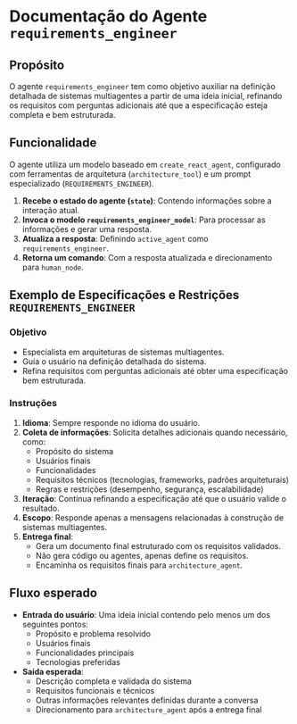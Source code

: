 # Documentação do Agente `requirements_engineer`

## Propósito
O agente `requirements_engineer` tem como objetivo auxiliar na definição detalhada de sistemas multiagentes a partir de uma ideia inicial, refinando os requisitos com perguntas adicionais até que a especificação esteja completa e bem estruturada.

## Funcionalidade
O agente utiliza um modelo baseado em `create_react_agent`, configurado com ferramentas de arquitetura (`architecture_tool`) e um prompt especializado (`REQUIREMENTS_ENGINEER`).

1. **Recebe o estado do agente (`state`)**: Contendo informações sobre a interação atual.
2. **Invoca o modelo `requirements_engineer_model`**: Para processar as informações e gerar uma resposta.
3. **Atualiza a resposta**: Definindo `active_agent` como `requirements_engineer`.
4. **Retorna um comando**: Com a resposta atualizada e direcionamento para `human_node`.

## Exemplo de Especificações e Restrições `REQUIREMENTS_ENGINEER`

### Objetivo
- Especialista em arquiteturas de sistemas multiagentes.
- Guia o usuário na definição detalhada do sistema.
- Refina requisitos com perguntas adicionais até obter uma especificação bem estruturada.

### Instruções
1. **Idioma**: Sempre responde no idioma do usuário.
2. **Coleta de informações**: Solicita detalhes adicionais quando necessário, como:
    - Propósito do sistema
    - Usuários finais
    - Funcionalidades
    - Requisitos técnicos (tecnologias, frameworks, padrões arquiteturais)
    - Regras e restrições (desempenho, segurança, escalabilidade)
3. **Iteração**: Continua refinando a especificação até que o usuário valide o resultado.
4. **Escopo**: Responde apenas a mensagens relacionadas à construção de sistemas multiagentes.
5. **Entrega final**:
    - Gera um documento final estruturado com os requisitos validados.
    - Não gera código ou agentes, apenas define os requisitos.
    - Encaminha os requisitos finais para `architecture_agent`.

## Fluxo esperado
- **Entrada do usuário**: Uma ideia inicial contendo pelo menos um dos seguintes pontos:
    - Propósito e problema resolvido
    - Usuários finais
    - Funcionalidades principais
    - Tecnologias preferidas
- **Saída esperada**:
    - Descrição completa e validada do sistema
    - Requisitos funcionais e técnicos
    - Outras informações relevantes definidas durante a conversa
    - Direcionamento para `architecture_agent` após a entrega final
